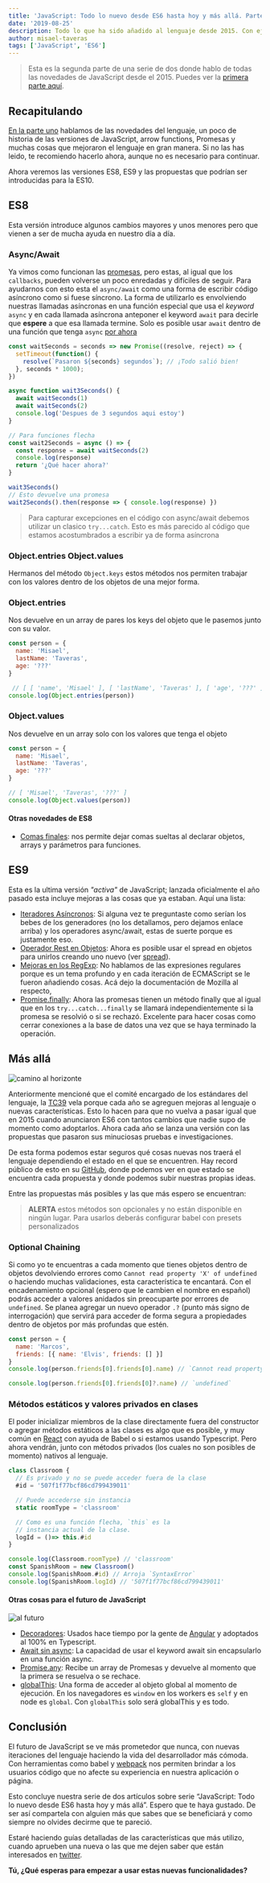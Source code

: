 ```yaml
---
title: 'JavaScript: Todo lo nuevo desde ES6 hasta hoy y más allá. Parte 2'
date: '2019-08-25'
description: Todo lo que ha sido añadido al lenguaje desde 2015. Con ejemplos desde ES8, ES9 que viene a continuación
author: misael-taveras
tags: ['JavaScript', 'ES6']
---
```


> Esta es la segunda parte de una serie de dos donde hablo de todas las novedades de JavaScript desde el 2015.
> Puedes ver la [primera parte aquí][parte-uno].

## Recapitulando

[En la parte uno][parte-uno] hablamos de las novedades del lenguaje, un poco de historia de las versiones de JavaScript, arrow functions, Promesas y muchas cosas que mejoraron el lenguaje en gran manera. Si no las has leido, te recomiendo hacerlo ahora, aunque no es necesario para continuar.

Ahora veremos las versiones ES8, ES9 y las propuestas que podrían ser introducidas para la ES10.

## ES8

Esta versión introduce algunos cambios mayores y unos menores pero que vienen a ser de mucha ayuda en nuestro día a día.

### Async/Await

Ya vimos como funcionan las [promesas](javascript-todo-lo-nuevo-desde-es6-hasta-hoy-parte-1#promesas), pero estas, al igual que los `callbacks`, pueden volverse un poco enredadas y difíciles de seguir. Para ayudarnos con esto esta el `async/await` como una forma de escribir código asíncrono como si fuese síncrono. La forma de utilizarlo es envolviendo nuestras llamadas asíncronas en una función especial que usa el *keyword* `async` y en cada llamada asíncrona anteponer el keyword `await` para decirle que **espere** a que esa llamada termine. Solo es posible usar `await` dentro de una función que tenga `async` [por ahora](#mas-alla)

```js
const waitSeconds = seconds => new Promise((resolve, reject) => {
  setTimeout(function() {
    resolve(`Pasaron ${seconds} segundos`); // ¡Todo salió bien!
  }, seconds * 1000);
})

async function wait3Seconds() {
  await waitSeconds(1)
  await waitSeconds(2)
  console.log('Despues de 3 segundos aqui estoy')
}

// Para funciones flecha
const wait2Seconds = async () => {
  const response = await waitSeconds(2)
  console.log(response)
  return '¿Qué hacer ahora?'
}

wait3Seconds()
// Esto devuelve una promesa
wait2Seconds().then(response => { console.log(response) })
```

> Para capturar excepciones en el código con async/await debemos utilizar un clasico `try...catch`.
> Esto es más parecido al código que estamos acostumbrados a escribir ya de forma asíncrona

### Object.entries Object.values

Hermanos del método `Object.keys` estos métodos nos permiten trabajar con los valores dentro de los objetos de una mejor forma.

### Object.entries

Nos devuelve en un array de pares los keys del objeto que le pasemos junto con su valor.

```js
const person = {
  name: 'Misael',
  lastName: 'Taveras',
  age: '???'
}

 // [ [ 'name', 'Misael' ], [ 'lastName', 'Taveras' ], [ 'age', '???' ] ]
console.log(Object.entries(person))
```

### Object.values

Nos devuelve en un array solo con los valores que tenga el objeto

```js
const person = {
  name: 'Misael',
  lastName: 'Taveras',
  age: '???'
}

// [ 'Misael', 'Taveras', '???' ]
console.log(Object.values(person))
```

#### Otras novedades de ES8

- [Comas finales](https://developer.mozilla.org/en-US/docs/Web/JavaScript/Reference/Trailing_commas): nos permite dejar comas sueltas al declarar objetos, arrays y parámetros para funciones.

## ES9

Esta es la ultima versión *"activa"* de JavaScript; lanzada oficialmente el año pasado esta incluye mejoras a las cosas que ya estaban. Aquí una lista:

- [Iteradores Asíncronos](https://jakearchibald.com/2017/async-iterators-and-generators/): Si alguna vez te preguntaste como serían los bebes de los generadores (no los detallamos, pero dejamos enlace arriba) y los operadores async/await, estas de suerte porque es justamente eso.
- [Operador Rest en Objetos](https://v8.dev/features/object-rest-spread): Ahora es posible usar el spread en objetos para unirlos creando uno nuevo (ver [spread](#spread)).
- [Mejoras en los RegExp](https://developer.mozilla.org/es/docs/Web/JavaScript/Referencia/Objetos_globales/RegExp): No hablamos de las expresiones regulares porque es un tema profundo y en cada iteración de ECMAScript se le fueron añadiendo cosas. Acá dejo la documentación de Mozilla al respecto,
- [Promise.finally](https://developer.mozilla.org/en-US/docs/Web/JavaScript/Reference/Global_Objects/Promise/finally): Ahora las promesas tienen un método finally que al igual que en los `try...catch...finally` se llamará independientemente si la promesa se resolvió o si se rechazó. Excelente para hacer cosas como cerrar conexiones a la base de datos una vez que se haya terminado la operación.

## Más allá

![camino al horizonte](../../../assets/posts/road.jpg)

Anteriormente mencioné que el comité encargado de los estándares del lenguaje, la [TC39](https://www.ecma-international.org/memento/tc39-rf-tg.htm) vela porque cada año se agreguen mejoras al lenguaje o nuevas características. Esto lo hacen para que no vuelva a pasar igual que en 2015 cuando anunciaron ES6 con tantos cambios que nadie supo de momento como adoptarlos. Ahora cada año se lanza una versión con las propuestas que pasaron sus minuciosas pruebas e investigaciones.

De esta forma podemos estar seguros qué cosas nuevas nos traerá el lenguaje dependiendo el estado en el que se encuentren. Hay record público de esto en su [GitHub](https://github.com/tc39/proposals), donde podemos ver en que estado se encuentra cada propuesta y donde podemos subir nuestras propias ideas.

Entre las propuestas más posibles y las que más espero se encuentran:

> **ALERTA** estos métodos son opcionales y no están disponible en ningún lugar.
> Para usarlos deberás configurar babel con presets personalizados

### Optional Chaining

Si como yo te encuentras a cada momento que tienes objetos dentro de objetos devolviendo errores como `Cannot read property 'X' of undefined` o haciendo muchas validaciones, esta característica te encantará. Con el encadenamiento opcional (espero que le cambien el nombre en español) podrás  acceder a valores anidados sin preocuparte por errores de `undefined`. Se planea agregar un nuevo operador `.?` (punto más signo de interrogación) que servirá para acceder de forma segura a propiedades dentro de objetos por más profundas que estén.

```js
const person = {
  name: 'Marcos',
  friends: [{ name: 'Elvis', friends: [] }]
}
console.log(person.friends[0].friends[0].name) // `Cannot read property 'name' of undefined`

console.log(person.friends[0].friends[0]?.name) // `undefined`
```

### Métodos estáticos y valores privados en clases

El poder inicializar miembros de la clase directamente fuera del constructor o agregar métodos estáticos a las clases es algo que es posible, y muy común en [React](https://reactjs.org/) con ayuda de Babel o si estamos usando Typescript. Pero ahora vendrán, junto con métodos privados (los cuales no son posibles de momento) nativos al lenguaje.

```js
class Classroom {
  // Es privado y no se puede acceder fuera de la clase
  #id = '507f1f77bcf86cd799439011'

  // Puede accederse sin instancia
  static roomType = 'classroom'

  // Como es una función flecha, `this` es la
  // instancia actual de la clase.
  logId = ()=> this.#id
}

console.log(Classroom.roomType) // 'classroom'
const SpanishRoom = new Classroom()
console.log(SpanishRoom.#id) // Arroja `SyntaxError`
console.log(SpanishRoom.logId) // '507f1f77bcf86cd799439011'
```

#### Otras cosas para el futuro de JavaScript

![al futuro](../../../assets/posts/future.jpg)

- [Decoradores](http://github.com/tc39/proposal-decorators): Usados hace tiempo por la gente de [Angular](http://angular.io) y adoptados al 100% en Typescript.
- [Await sin async](https://github.com/tc39/proposal-top-level-await): La capacidad de usar el keyword await sin encapsularlo en una función async.
- [Promise.any](https://github.com/tc39/proposal-promise-any): Recibe un array de Promesas y devuelve al momento que la primera se resuelva o se rechace.
- [globalThis](https://github.com/tc39/proposal-global): Una forma de acceder al objeto global al momento de ejecución. En los navegadores es `window` en los workers es `self` y en node es `global`. Con `globalThis` solo será globalThis y es todo.

##  Conclusión

El futuro de JavaScript se ve más prometedor que nunca, con nuevas iteraciones del lenguaje haciendo la vida del desarrollador más cómoda. Con herramientas como babel y [webpack](https://webpack.js.org/) nos permiten brindar a los usuarios código que no afecte su experiencia en nuestra aplicación o página.

Esto concluye nuestra serie de dos artículos sobre serie “JavaScript: Todo lo nuevo desde ES6 hasta hoy y más allá”. Espero que te haya gustado. De ser así compartela con alguien más que sabes que se beneficiará y como siempre no olvides decirme que te pareció.

Estaré haciendo guías detalladas de las características que más utilizo, cuando aprueben una nueva o las que me dejen saber que están interesados en [twitter](https://twitter.com/taverasmisael).

**Tú, ¿Qué esperas para empezar a usar estas nuevas funcionalidades?**

[parte-uno]: /blog/javascript-todo-lo-nuevo-desde-es6-hasta-hoy-parte-1
